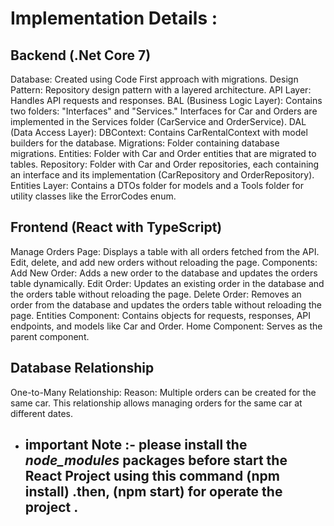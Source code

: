 # Implementation Details : 

## Backend (.Net Core 7)
Database: Created using Code First approach with migrations.
Design Pattern: Repository design pattern with a layered architecture.
API Layer: Handles API requests and responses.
BAL (Business Logic Layer):
Contains two folders: "Interfaces" and "Services."
Interfaces for Car and Orders are implemented in the Services folder (CarService and OrderService).
DAL (Data Access Layer):
DBContext: Contains CarRentalContext with model builders for the database.
Migrations: Folder containing database migrations.
Entities: Folder with Car and Order entities that are migrated to tables.
Repository: Folder with Car and Order repositories, each containing an interface and its implementation (CarRepository and OrderRepository).
Entities Layer:
Contains a DTOs folder for models and a Tools folder for utility classes like the ErrorCodes enum.


## Frontend (React with TypeScript)
Manage Orders Page:
Displays a table with all orders fetched from the API.
Edit, delete, and add new orders without reloading the page.
Components:
Add New Order: Adds a new order to the database and updates the orders table dynamically.
Edit Order: Updates an existing order in the database and the orders table without reloading the page.
Delete Order: Removes an order from the database and updates the orders table without reloading the page.
Entities Component: Contains objects for requests, responses, API endpoints, and models like Car and Order.
Home Component: Serves as the parent component.


## Database Relationship
One-to-Many Relationship:
Reason: Multiple orders can be created for the same car. This relationship allows managing orders for the same car at different dates.


- ## important Note :- please install the _node_modules_ packages before start the React Project using this command (npm install) .then, (npm start) for operate the project .  


